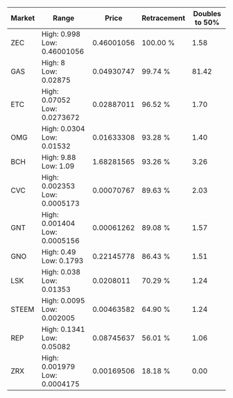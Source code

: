 | Market | Range | Price| Retracement | Doubles to 50% |
| --- | --- | --- | --- | --- |
| ZEC | High: 0.998<br />Low: 0.46001056 | 0.46001056 | 100.00 % | 1.58 |
| GAS | High: 8<br />Low: 0.02875 | 0.04930747 | 99.74 % | 81.42 |
| ETC | High: 0.07052<br />Low: 0.0273672 | 0.02887011 | 96.52 % | 1.70 |
| OMG | High: 0.0304<br />Low: 0.01532 | 0.01633308 | 93.28 % | 1.40 |
| BCH | High: 9.88<br />Low: 1.09 | 1.68281565 | 93.26 % | 3.26 |
| CVC | High: 0.002353<br />Low: 0.0005173 | 0.00070767 | 89.63 % | 2.03 |
| GNT | High: 0.001404<br />Low: 0.0005156 | 0.00061262 | 89.08 % | 1.57 |
| GNO | High: 0.49<br />Low: 0.1793 | 0.22145778 | 86.43 % | 1.51 |
| LSK | High: 0.038<br />Low: 0.01353 | 0.0208011 | 70.29 % | 1.24 |
| STEEM | High: 0.0095<br />Low: 0.002005 | 0.00463582 | 64.90 % | 1.24 |
| REP | High: 0.1341<br />Low: 0.05082 | 0.08745637 | 56.01 % | 1.06 |
| ZRX | High: 0.001979<br />Low: 0.0004175 | 0.00169506 | 18.18 % | 0.00 |
